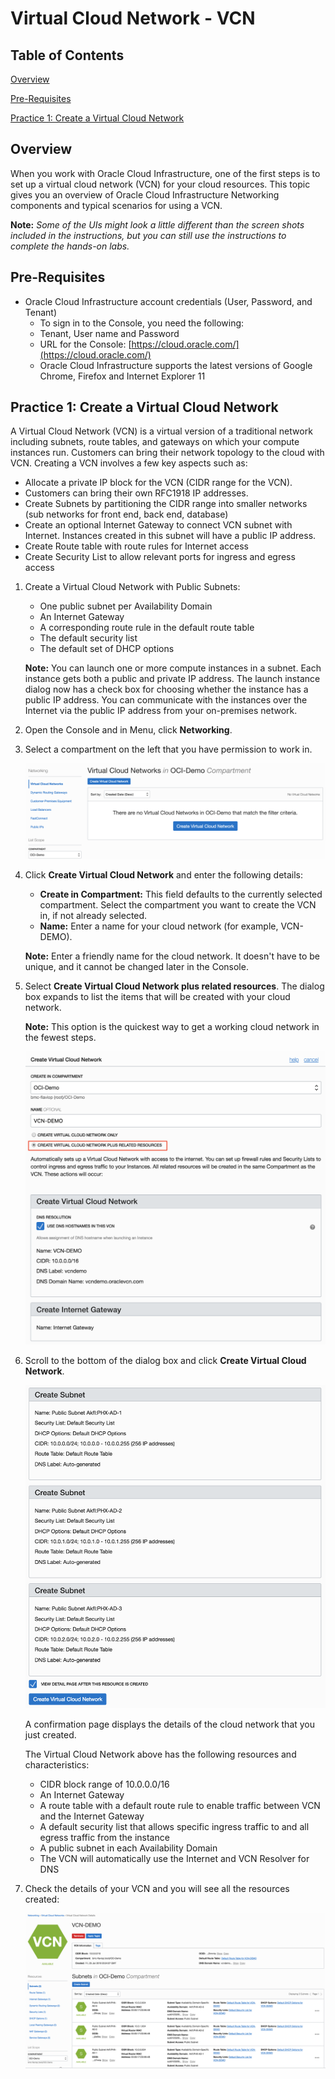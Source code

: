 # Virtual Cloud Network - VCN

## Table of Contents

[Overview](#overview)

[Pre-Requisites](#pre-requisites)

[Practice 1: Create a Virtual Cloud Network](#practice-1-create-a-virtual-cloud-network)


## Overview

When you work with Oracle Cloud Infrastructure, one of the first steps is to set up a virtual cloud network (VCN) for your cloud resources. This topic gives you an overview of Oracle Cloud Infrastructure Networking components and typical scenarios for using a VCN.

**Note:** *Some of the UIs might look a little different than the screen shots included in the instructions, but you can still use the instructions to complete the hands-on labs.*

## Pre-Requisites 

- Oracle Cloud Infrastructure account credentials (User, Password, and Tenant) 
  - To sign in to the Console, you need the following:
  -  Tenant, User name and Password
  -  URL for the Console: [https://cloud.oracle.com/](https://cloud.oracle.com/)
  -  Oracle Cloud Infrastructure supports the latest versions of Google Chrome, Firefox and Internet Explorer 11 

## Practice 1: Create a Virtual Cloud Network

A Virtual Cloud Network (VCN) is a virtual version of a traditional network including subnets, route tables, and gateways on which your compute instances run. Customers can bring their network topology to the cloud with VCN. Creating a VCN involves a few key aspects such as:

 - Allocate a private IP block for the VCN (CIDR range for the VCN).
 - Customers can bring their own RFC1918 IP addresses.
 - Create Subnets by partitioning the CIDR range into smaller networks (sub networks for front end, back end, database)
 - Create an optional Internet Gateway to connect VCN subnet with Internet. Instances created in this subnet will have a public IP address.
 - Create Route table with route rules for Internet access
 - Create Security List to allow relevant ports for ingress and egress access

1. Create a Virtual Cloud Network with Public Subnets:

   - One public subnet per Availability Domain
   - An Internet Gateway
   - A corresponding route rule in the default route table
   - The default security list
   - The default set of DHCP options

    **Note:** You can launch one or more compute instances in a subnet. Each instance gets both a public and private IP address. The launch instance dialog now has a check box for choosing whether the instance has a public IP address. You can communicate with the instances over the Internet via the public IP address from your on-premises network.

2. Open the Console and in Menu, click **Networking**.

3. Select a compartment on the left that you have permission to work in.

    ![](media/image001.png)

4. Click **Create Virtual Cloud Network** and enter the following details:

   - **Create in Compartment:** This field defaults to the currently selected compartment. Select the compartment you want to create the VCN in, if not already selected.
   - **Name:** Enter a name for your cloud network (for example, VCN-DEMO).

    **Note:** Enter a friendly name for the cloud network. It doesn't have  to be unique, and it cannot be changed later in the Console.

5. Select **Create Virtual Cloud Network plus related resources**. The dialog box expands to list the items that will be created with your cloud network.

    **Note:** This option is the quickest way to get a working cloud network in the fewest steps.

    ![](media/image002.png)

6. Scroll to the bottom of the dialog box and click **Create Virtual Cloud Network**.

    ![](media/image003.png)

    A confirmation page displays the details of the cloud network that you just created.

    The Virtual Cloud Network above has the following resources and characteristics:

     - CIDR block range of 10.0.0.0/16
     - An Internet Gateway
     - A route table with a default route rule to enable traffic between VCN and the Internet Gateway
     - A default security list that allows specific ingress traffic to and all egress traffic from the instance
     - A public subnet in each Availability Domain
     - The VCN will automatically use the Internet and VCN Resolver for DNS

7. Check the details of your VCN and you will see all the resources created:
   
   ![](media/image004.png)
